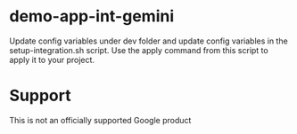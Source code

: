 # demo-app-int-gemini

Update config variables under dev folder and update config variables in the setup-integration.sh script.
Use the apply command from this script to apply it to your project.

# Support

This is not an officially supported Google product
